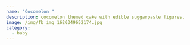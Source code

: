 ```yaml
---
name: "Cocomelon "
description: cocomelon themed cake with edible suggarpaste figures.
image: /img/fb_img_1620349652174.jpg
category:
  - baby
---
```

